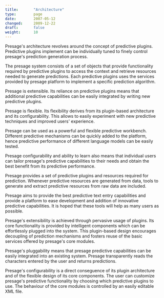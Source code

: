 ```yaml
---
title:       "Architecture"
type:	     page
date:        2007-05-12
changed:     2009-12-22
draft:       false
weight:	     10
---
```


Presage's architecture revolves around the concept of predictive plugins. Predictive plugins implement can be individually tuned to finely control presage's prediction generation process.

The presage system consists of a set of objects that provide functionality required by predictive plugins to access the context and retrieve resources needed to generate predictions. Each predictive plugins uses the services provided by presage platform to implement a specific prediction algorithm.

<!--more-->

Presage is extensible. Its reliance on predictive plugins means that additional predictive capabilities can be easily integrated by writing new predictive plugins.

Presage is flexible. Its flexibility derives from its plugin-based architecture and its configurability. This allows to easily experiment with new predictive techniques and improved users' experience.

Presage can be used as a powerful and flexible predictive workbench. Different predictive mechanisms can be quickly added to the platform, hence predictive performance of different language models can be easily tested.

Presage configurability and ability to learn also means that individual users can tailor presage's predictive capabilities to their needs and obtain the best benefit from its predictive performance.

<!--Presage uses Plump, the Pluggable Lightweight Ubiquitous Multithreaded Platform as its underlying plugin architecture.-->

Presage provides a set of predictive plugins and resources required for prediction. Whenever predictive resources are generated from data, tools to generate and extract predictive resources from raw data are included.

Presage aims to provide the best predictive text entry capabilities and provide a platform to ease development and addition of innovative predictive capabilities. It is hoped that these tools will help as many users as possible.

Presage's extensibility is achieved through pervasive usage of plugins. Its core functionality is provided by intelligent components which can be effortlessly plugged into the system. This plugin-based design encourages decoupling of prediction mechanisms and fosters reuse of the basic services offered by presage's core modules.

Presage's pluggability means that presage predictive capabilities can be easily integrated into an existing system. Presage transparently reads the characters entered by the user and returns predictions.

Presage's configurability is a direct conseguence of its plugin architecture and of the flexible design of its core components. The user can customize presage's predictive functionality by choosing which predictive plugins to use. The behaviour of the core modules is controlled by an easily editable XML file.
